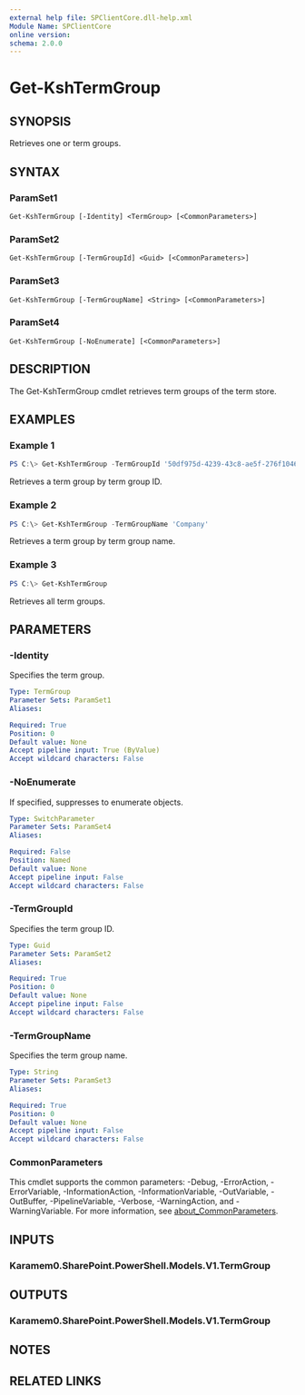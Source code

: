 ```yaml
---
external help file: SPClientCore.dll-help.xml
Module Name: SPClientCore
online version:
schema: 2.0.0
---
```


# Get-KshTermGroup

## SYNOPSIS
Retrieves one or term groups.

## SYNTAX

### ParamSet1
```
Get-KshTermGroup [-Identity] <TermGroup> [<CommonParameters>]
```

### ParamSet2
```
Get-KshTermGroup [-TermGroupId] <Guid> [<CommonParameters>]
```

### ParamSet3
```
Get-KshTermGroup [-TermGroupName] <String> [<CommonParameters>]
```

### ParamSet4
```
Get-KshTermGroup [-NoEnumerate] [<CommonParameters>]
```

## DESCRIPTION
The Get-KshTermGroup cmdlet retrieves term groups of the term store.

## EXAMPLES

### Example 1
```powershell
PS C:\> Get-KshTermGroup -TermGroupId '50df975d-4239-43c8-ae5f-276f1046018a'
```

Retrieves a term group by term group ID.

### Example 2
```powershell
PS C:\> Get-KshTermGroup -TermGroupName 'Company'
```

Retrieves a term group by term group name.

### Example 3
```powershell
PS C:\> Get-KshTermGroup
```

Retrieves all term groups.

## PARAMETERS

### -Identity
Specifies the term group.

```yaml
Type: TermGroup
Parameter Sets: ParamSet1
Aliases:

Required: True
Position: 0
Default value: None
Accept pipeline input: True (ByValue)
Accept wildcard characters: False
```

### -NoEnumerate
If specified, suppresses to enumerate objects.

```yaml
Type: SwitchParameter
Parameter Sets: ParamSet4
Aliases:

Required: False
Position: Named
Default value: None
Accept pipeline input: False
Accept wildcard characters: False
```

### -TermGroupId
Specifies the term group ID.

```yaml
Type: Guid
Parameter Sets: ParamSet2
Aliases:

Required: True
Position: 0
Default value: None
Accept pipeline input: False
Accept wildcard characters: False
```

### -TermGroupName
Specifies the term group name.

```yaml
Type: String
Parameter Sets: ParamSet3
Aliases:

Required: True
Position: 0
Default value: None
Accept pipeline input: False
Accept wildcard characters: False
```

### CommonParameters
This cmdlet supports the common parameters: -Debug, -ErrorAction, -ErrorVariable, -InformationAction, -InformationVariable, -OutVariable, -OutBuffer, -PipelineVariable, -Verbose, -WarningAction, and -WarningVariable. For more information, see [about_CommonParameters](http://go.microsoft.com/fwlink/?LinkID=113216).

## INPUTS

### Karamem0.SharePoint.PowerShell.Models.V1.TermGroup

## OUTPUTS

### Karamem0.SharePoint.PowerShell.Models.V1.TermGroup

## NOTES

## RELATED LINKS
